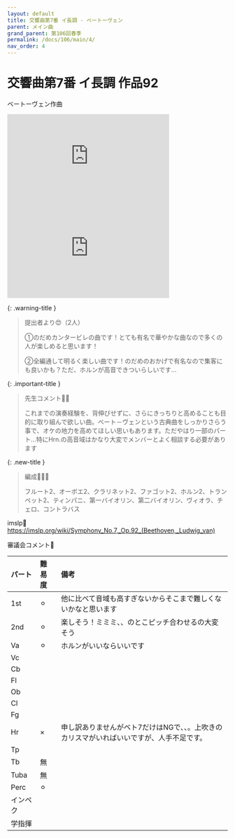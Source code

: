 ```yaml
---
layout: default
title: 交響曲第7番 イ長調 - ベートーヴェン
parent: メイン曲
grand_parent: 第106回春季
permalink: /docs/106/main/4/
nav_order: 4
---
```


# 交響曲第7番 イ長調 作品92

ベートーヴェン作曲

<iframe width="370" height="210" src="https://www.youtube.com/embed/1nIsFhU5o_w?si=5_P3UWjCwsZL89Ky" title="YouTube video player" frameborder="0" allow="accelerometer; autoplay; clipboard-write; encrypted-media; gyroscope; picture-in-picture; web-share" referrerpolicy="strict-origin-when-cross-origin" allowfullscreen></iframe>
<iframe width="370" height="210" src="https://www.youtube.com/embed/tWGrW1yvd6c?si=SZZrBnkQR0T3qwZX" title="YouTube video player" frameborder="0" allow="accelerometer; autoplay; clipboard-write; encrypted-media; gyroscope; picture-in-picture; web-share" referrerpolicy="strict-origin-when-cross-origin" allowfullscreen></iframe>

{: .warning-title }
> 提出者より😍（2人）
>
> ①のだめカンタービレの曲です！とても有名で華やかな曲なので多くの人が楽しめると思います！
> 
> ②全編通して明るく楽しい曲です！のだめのおかげで有名なので集客にも良いかも？ただ、ホルンが高音できついらしいです…

{: .important-title }
> 先生コメント🤵‍♂️
>
> これまでの演奏経験を、背伸びせずに、さらにきっちりと高めることも目的に取り組んで欲しい曲。ベート－ヴェンという古典曲をしっかりさらう事で、オケの地力を高めてほしい思いもあります。ただやはり一部のパート…特にHrn.の高音域はかなり大変でメンバーとよく相談する必要があります

{: .new-title }
> 編成🎻🎺🥁
>
> フルート2、オーボエ2、クラリネット2、ファゴット2、ホルン2、トランペット2、ティンパニ、第一バイオリン、第二バイオリン、ヴィオラ、チェロ、コントラバス

imslp🎼
<a href="https://imslp.org/wiki/Symphony_No.7,_Op.92_(Beethoven,_Ludwig_van)">https://imslp.org/wiki/Symphony_No.7,_Op.92_(Beethoven,_Ludwig_van)</a>

審議会コメント📝

| パート       | 難易度          | 備考 |
|:-------------|:------------------|:------|
| 1st         | ⚪︎  | 他に比べて音域も高すぎないからそこまで難しくないかなと思います |
| 2nd | ⚪︎  | 楽しそう！ミミミ、、のとこピッチ合わせるの大変そう |
| Va         | ⚪︎  | ホルンがいいならいいです |
| Vc          |  |  |
| Cb |  |  |
| Fl         |   |  |
| Ob         |  |  |
| Cl         |   |  |
| Fg          | | |
| Hr | × | 申し訳ありませんがベト7だけはNGで、、。上吹きのカリスマがいればいいですが、人手不足です。 |
| Tp         |   |  |
| Tb         | 無 |  |
| Tuba         | 無  |  |
| Perc          | ⚪︎ |  |
| インペク |  | |
| 学指揮         |   |  |